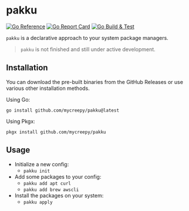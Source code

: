 # pakku

[![Go Reference](https://pkg.go.dev/badge/github.com/mycreepy/pakku.svg)](https://pkg.go.dev/github.com/mycreepy/pakku)
[![Go Report Card](https://goreportcard.com/badge/github.com/mycreepy/pakku?style=flat-square)](https://goreportcard.com/report/github.com/mycreepy/pakku)
[![Go Build & Test](https://github.com/mycrEEpy/pakku/actions/workflows/build.yml/badge.svg)](https://github.com/mycrEEpy/pakku/actions/workflows/build.yml)

`pakku` is a declarative approach to your system package managers.

> `pakku` is not finished and still under active development.

## Installation

You can download the pre-built binaries from the GitHub Releases or use various other installation methods.

Using Go:

```shell
go install github.com/mycreepy/pakku@latest
```

Using Pkgx:

```shell
pkgx install github.com/mycreepy/pakku
```

## Usage

* Initialize a new config:
  * `pakku init`
* Add some packages to your config:
  * `pakku add apt curl`
  * `pakku add brew awscli`
* Install the packages on your system:
  * `pakku apply`
